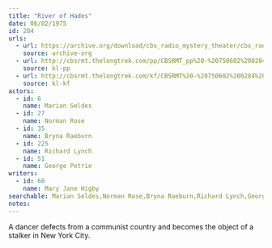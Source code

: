```yaml
---
title: "River of Hades"
date: 06/02/1975
id: 284
urls: 
  - url: https://archive.org/download/cbs_radio_mystery_theater/cbs_radio_mystery_theater-0251-0300.zip/cbs_radio_mystery_theater-0251-0300%2Fcbsrmt_0284_river_of_hades.mp3
    source: archive-org
  - url: http://cbsrmt.thelongtrek.com/pp/CBSRMT_pp%20-%20750602%200284%20River%20of%20Hades.mp3
    source: kl-pp
  - url: http://cbsrmt.thelongtrek.com/kf/CBSRMT%20-%20750602%200284%20River%20Of%20Hades_kf.mp3
    source: kl-kf
actors:  
  - id: 6
    name: Marian Seldes  
  - id: 27
    name: Norman Rose  
  - id: 35
    name: Bryna Raeburn  
  - id: 225
    name: Richard Lynch  
  - id: 51
    name: George Petrie
writers:  
  - id: 60
    name: Mary Jane Higby
searchable: Marian Seldes,Norman Rose,Bryna Raeburn,Richard Lynch,George Petrie Mary Jane Higby
notes:  
---
```

A dancer defects from a communist country and becomes the object of a stalker in New York City.